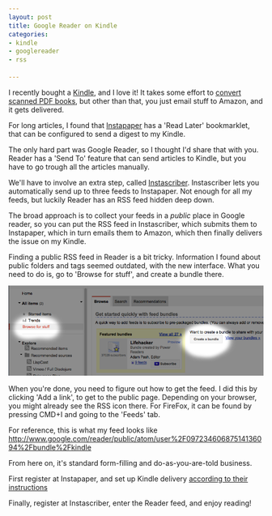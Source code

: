 ```yaml
---
layout: post
title: Google Reader on Kindle
categories:
- kindle
- googlereader
- rss

---
```


I recently bought a [Kindle][1], and I love it! It takes some effort to [convert scanned PDF books][2], but other than that, you just email stuff to Amazon, and it gets delivered.

For long articles, I found that [Instapaper][3] has a 'Read Later' bookmarklet, that can be configured to send a digest to my Kindle.

The only hard part was Google Reader, so I thought I'd share that with you. Reader has a 'Send To' feature that can send articles to Kindle, but you have to go trough all the articles manually.

We'll have to involve an extra step, called [Instascriber][4]. Instascriber lets you automatically send up to three feeds to Instapaper. Not enough for all my feeds, but luckily Reader has an RSS feed hidden deep down.

The broad approach is to collect your feeds in a *public* place in Google reader, so you can put the RSS feed in Instascriber, which submits them to Instapaper, which in turn emails them to Amazon, which then finally delivers the issue on my Kindle.

Finding a public RSS feed in Reader is a bit tricky. Information I found about public folders and tags seemed outdated, with the new interface. What you need to do is, go to 'Browse for stuff', and create a bundle there.

![image of google reader][5]

When you're done, you need to figure out how to get the feed. I did this by clicking 'Add a link', to get to the public page. Depending on your browser, you might already see the RSS icon there. For FireFox, it can be found by pressing CMD+I and going to the 'Feeds' tab.

For reference, this is what my feed looks like <http://www.google.com/reader/public/atom/user%2F09723460687514136094%2Fbundle%2Fkindle>

From here on, it's standard form-filling and do-as-you-are-told business.

First register at Instapaper, and set up Kindle delivery [according to their instructions][6]

Finally, register at Instascriber, enter the Reader feed, and enjoy reading!

[1]: http://www.amazon.com/dp/B0051QYGXA?tag=wishcodi-20
[2]: http://willus.com/k2pdfopt/
[3]: http://www.instapaper.com
[4]: http://www.instascriber.com/
[5]: /images/googlereader.png
[6]: http://www.instapaper.com/user/kindle